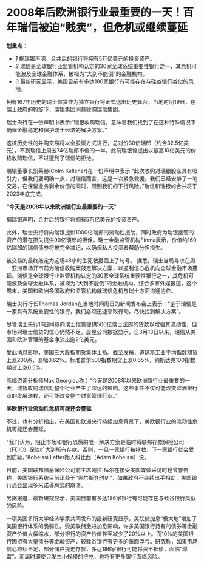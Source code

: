 # 2008年后欧洲银行业最重要的一天！百年瑞信被迫“贱卖”，但危机或继续蔓延

**划重点：**

  * _1_ 据瑞银声明，合并后的银行将拥有5万亿美元的投资资产。
  * _2_ 瑞信是全球银行业监管机构认定的30家全球系统重要性银行之一，其危机可能波及全球金融体系，被视为“大到不能倒”的金融机构。
  * _3_ 最新研究显示，美国目前有多达186家银行有可能存在与硅谷银行类似的风险。

拥有167年历史的瑞士信贷作为独立银行将正式退出历史舞台。当地时间19日，在瑞士政府的斡旋下，瑞银集团同意收购瑞信集团。

瑞士央行在一份声明中表示:“瑞银收购瑞信，意味着我们找到了在这种特殊情况下确保金融稳定和保护瑞士经济的解决方案。”

这桩历史性的并购交易将以全股票方式进行，总对价30亿瑞郎（约合32.5亿美元），不到瑞信上周五74亿瑞郎市值的一半。此前瑞银曾提出以最高10亿美元的价格收购瑞信，不过遭到了瑞信的拒绝。

瑞银董事长凯莱赫(Colm
Kelleher)在一份声明中表示:“此次收购对瑞银股东具有吸引力，但我们要明确一点，对瑞信而言，这是一次紧急救援。我们已经安排了一笔交易，在保留业务剩余价值的同时，限制我们的下行风险。”瑞信和瑞银的合并将于2023年底完成。

**“今天是2008年以来欧洲银行业最重要的一天”**

据瑞银声明，合并后的银行将拥有5万亿美元的投资资产。

此外，瑞士央行将向瑞银提供1000亿瑞郎的流动性援助，同时政府为瑞银接管的资产的潜在损失提供90亿瑞郎的担保。瑞士金融监管机构Finma表示，价值约160亿瑞郎的瑞信债券将被完全减记，以确保私人投资者帮助分担损失。

该交易的最终敲定为这场48小时生死救援画上了句号。
据悉，瑞士当局寻求在周一亚洲市场开市前为瑞信收购案敲定解决方案，以遏制信心危机向全球金融市场蔓延。瑞信是全球银行业监管机构认定的30家全球系统重要性银行之一，其危机可能波及全球金融体系，被视为“大到不能倒”的金融机构。综合多家外媒报道，这个周末，美国和欧洲多国政府和监管机构就瑞信危机与瑞士方面沟通协作。

瑞士央行行长Thomas Jordan在当地时间周日的新闻发布会上表示：“鉴于瑞信是一家具有系统重要性的银行，我们必须迅速采取行动，尽快找到解决方案”。

尽管瑞士央行16日同意向瑞士信贷提供500亿瑞士法郎的贷款以增强其流动性，但市场对瑞士信贷的信心仍然不足。晨星公司数据显示，自3月13日以来，瑞信从美国和欧洲管理的基金净流出逾2亿美元。

受此消息影响，美国三大股指期货集体上扬。截至发稿，道琼斯工业平均指数期货上涨200点，涨幅0.62%。标准普尔500指数期货上涨0.65%，纳斯达克100指数期货上涨0.5%。

高临咨询分析师Max
Georgiou称：“今天是2008年以来欧洲银行业最重要的一天，瑞银收购瑞信对整个行业产生了深远的影响。这些事件不仅可能改变欧洲银行业的发展进程，还可能改变整个财富管理行业。”

**美欧银行业流动性危机可能还会蔓延**

不过，也有分析指出，在美国和欧洲央行持续加息背景下，美欧银行业的流动性危机可能还会蔓延。

“我们认为，阻止市场和银行恐慌的唯一解决方案是临时将联邦存款保险公司（FDIC）保险扩大到所有存款。否则，一旦一家银行被拯救，下一家银行就会受到质疑，”Kobeissi
Letter始人科比西（Adam Kobeissi）说。

日前，美国联邦储蓄保险公司前主席谢拉·拜尔在接受美国媒体采访时也曾警告称，美国银行系统目前正处于“贝尔斯登时刻”，如果政府不继续出手相助，美国银行恐会出现多米诺骨牌式的崩溃。

另据报道，最新研究显示，美国目前有多达186家银行有可能存在与硅谷银行类似的风险。

一项美国多所大学经济学家共同发布的最新研究显示，美联储加息“极大地”增加了美国银行体系的脆弱性。受美联储激进加息影响，许多美国银行持有的债券等金融资产价值大幅缩水，部分银行的资产价值甚至减少了20%以上。而10%的美国银行因持有大量债券等金融资产，较硅谷银行有更多的账面浮亏。研究称，如果市场信心持续不足，部分储户提走存款，多达186家银行可能将资不抵债，面临“爆雷”。而届时即使只发生小规模的挤兑，也将有更多银行面临风险。

